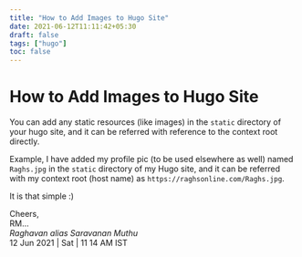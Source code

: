 ```yaml
---
title: "How to Add Images to Hugo Site"
date: 2021-06-12T11:11:42+05:30
draft: false
tags: ["hugo"]
toc: false
---
```


# How to Add Images to Hugo Site

You can add any static resources (like images) in the `static` directory of your hugo site, and
it can be referred with reference to the context root directly. 

<!--more-->

Example, I have added my profile pic (to be used elsewhere as well) named `Raghs.jpg` in the `static`
directory of my Hugo site, and it can be referred with my context root (host name) as 
`https://raghsonline.com/Raghs.jpg`. 

It is that simple :) 

Cheers,\
RM...\
_Raghavan alias Saravanan Muthu_\
12 Jun 2021 | Sat | 11 14 AM IST
